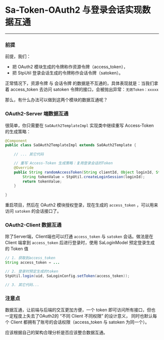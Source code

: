 # Sa-Token-OAuth2 与登录会话实现数据互通

--- 

### 前提

前提，我们：
- 把 OAuth2 模块生成的令牌称作资源令牌（access_token），
- 把 StpUtil 登录会话生成的令牌称作会话令牌（satoken）。

正常情况下，资源令牌 与 会话令牌 的数据是不互通的，具体表现就是：当我们拿着 access_token 去访问 satoken 令牌的接口，会被抛出异常：`无效Token：xxxxx`

那么，有什么办法可以做到这两个模块的数据互通呢？



### OAuth2-Server 端数据互通

很简单，你只需要在 `SaOAuth2TemplateImpl` 实现类中继续重写 Access-Token 的生成策略：

``` java
@Component
public class SaOAuth2TemplateImpl extends SaOAuth2Template {
	
	// ... 其它代码 

	// 重写 Access-Token 生成策略：复用登录会话的Token 
	@Override
	public String randomAccessToken(String clientId, Object loginId, String scope) {
		String tokenValue = StpUtil.createLoginSession(loginId);
		return tokenValue;
	}
	
}
```

重启项目，然后在 OAuth2 模块授权登录，现在生成的 `access_token` ，可以用来访问 `satoken` 的会话接口了。


### OAuth2-Client 数据互通
除了Server端，Client端也可以打通 `access_token` 与 `satoken` 会话。做法是在 Client 端拿到 `access_token` 后进行登录时，使用 SaLoginModel 预定登录生成的 Token 值 

``` java
// 1. 获取到access_token
String access_token = ...

// 2. 登录时预定生成的token 
StpUtil.login(uid, SaLoginConfig.setToken(access_token));

// 3. 其它代码...
```


### 注意点
数据互通，让前端与后端的交互更加方便，一个 token 即可访问所有接口，但也一定程度上失去了OAuth2的 “不同 Client 不同权限” 的设计意义，
同时也默认每个 Client 都拥有了账号的会话权限（access_token 与 satoken 为同一个）。

应该根据自己的架构合理分析是否应该整合数据互通。







